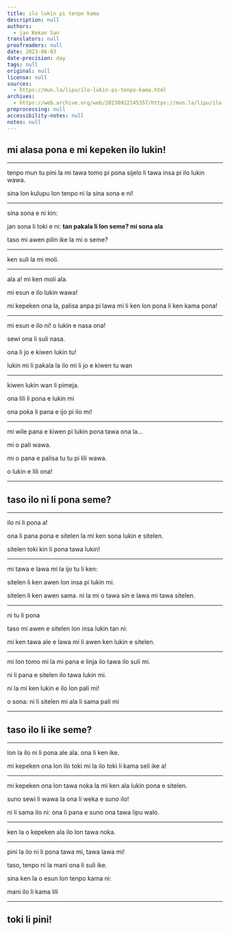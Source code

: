 ```yaml
---
title: ilo lukin pi tenpo kama
description: null
authors:
  - jan Kekan San
translators: null
proofreaders: null
date: 2023-06-03
date-precision: day
tags: null
original: null
license: null
sources:
  - https://mun.la/lipu/ilo-lukin-pi-tenpo-kama.html
archives:
  - https://web.archive.org/web/20230922145357/https://mun.la/lipu/ilo-lukin-pi-tenpo-kama.html
preprocessing: null
accessibility-notes: null
notes: null
---
```


## mi alasa pona e mi kepeken ilo lukin!

---

tenpo mun tu pini la mi tawa tomo pi pona sijelo li tawa insa pi ilo lukin wawa.

sina lon kulupu lon tenpo ni la sina sona e ni!

---

sina sona e ni kin:

jan sona li toki e ni: **tan pakala li lon seme? mi sona ala**

taso mi awen pilin ike la mi o seme?

---

ken suli la mi moli.

---

ala a! mi ken moli ala.

mi esun e ilo lukin wawa!

mi kepeken ona la, palisa anpa pi lawa mi li ken lon pona li ken kama pona!

---

mi esun e ilo ni! o lukin e nasa ona!

sewi ona li suli nasa.

ona li jo e kiwen lukin tu!

lukin mi li pakala la ilo mi li jo e kiwen tu wan

---

kiwen lukin wan li pimeja.

ona lili li pona e lukin mi

ona poka li pana e ijo pi ilo mi!

---

mi wile pana e kiwen pi lukin pona tawa ona la...

mi o pali wawa.

mi o pana e palisa tu tu pi lili wawa.

o lukin e lili ona!

---

## taso ilo ni li pona seme?

---

ilo ni li pona a!

ona li pana pona e sitelen la mi ken sona lukin e sitelen.

sitelen toki kin li pona tawa lukin!

---

mi tawa e lawa mi la ijo tu li ken:

sitelen li ken awen lon insa pi lukin mi.

sitelen li ken awen sama. ni la mi o tawa sin e lawa mi tawa sitelen.

---

ni tu li pona

taso mi awen e sitelen lon insa lukin tan ni:

mi ken tawa ale e lawa mi li awen ken lukin e sitelen.

---

mi lon tomo mi la mi pana e linja ilo tawa ilo suli mi.

ni li pana e sitelen ilo tawa lukin mi.

ni la mi ken lukin e ilo lon pali mi!

o sona: ni li sitelen mi ala li sama pali mi

---

## taso ilo li ike seme?

---

lon la ilo ni li pona ale ala. ona li ken ike.

mi kepeken ona lon ilo toki mi la ilo toki li kama seli ike a!

---

mi kepeken ona lon tawa noka la mi ken ala lukin pona e sitelen.

suno sewi li wawa la ona li weka e suno ilo!

ni li sama ilo ni: ona li pana e suno ona tawa lipu walo.

---

ken la o kepeken ala ilo lon tawa noka.

---

pini la ilo ni li pona tawa mi, tawa lawa mi!

taso, tenpo ni la mani ona li suli ike.

sina ken la o esun lon tenpo kama ni:

mani ilo li kama lili

---

## toki li pini!
